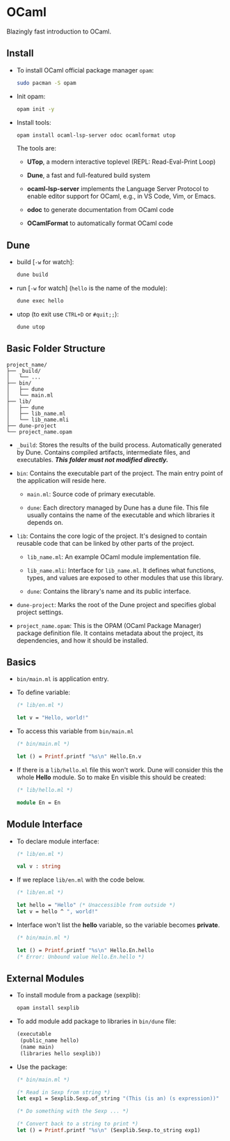 # OCaml

Blazingly fast introduction to OCaml.

## Install

- To install OCaml official package manager `opam`:

  ```sh
  sudo pacman -S opam
  ```

- Init opam:

  ```sh
  opam init -y
  ```

- Install tools:

  ```sh
  opam install ocaml-lsp-server odoc ocamlformat utop
  ```

  The tools are:

  - **UTop**, a modern interactive toplevel (REPL: Read-Eval-Print Loop)
  
  - **Dune**, a fast and full-featured build system
  
  - **ocaml-lsp-server** implements the Language Server Protocol to enable editor support for OCaml, e.g., in VS Code, Vim, or Emacs.
  
  - **odoc** to generate documentation from OCaml code
  
  - **OCamlFormat** to automatically format OCaml code


## Dune

- build [`-w` for watch]:

  ```sh
  dune build
  ```

- run [`-w` for watch] (`hello` is the name of the module):

  ```sh
  dune exec hello
  ```

- utop (to exit use `CTRL+D` or `#quit;;`):

  ```sh
  dune utop
  ```

## Basic Folder Structure

```
project_name/
├── _build/
│   └── ...
├── bin/
│   ├── dune
│   └── main.ml
├── lib/
│   ├── dune
│   ├── lib_name.ml
│   └── lib_name.mli
├── dune-project
└── project_name.opam
```

- `_build`: Stores the results of the build process. Automatically generated by Dune. Contains compiled artifacts, intermediate files, and executables. ***This folder must not modified directly.***

- `bin`: Contains the executable part of the project. The main entry point of the application will reside here.

  - `main.ml`: Source code of primary executable.

  - `dune`: Each directory managed by Dune has a dune file. This file usually contains the name of the executable and which libraries it depends on.

- `lib`: Contains the core logic of the project. It's designed to contain reusable code that can be linked by other parts of the project.

  - `lib_name.ml`: An example OCaml module implementation file.

  - `lib_name.mli`: Interface for `lib_name.ml`.  It defines what functions, types, and values are exposed to other modules that use this library. 

  - `dune`: Contains the library's name and its public interface.

- `dune-project`: Marks the root of the Dune project and specifies global project settings.

- `project_name.opam`: This is the OPAM (OCaml Package Manager) package definition file. It contains metadata about the project, its dependencies, and how it should be installed.

## Basics

- `bin/main.ml` is application entry.

- To define variable:

  ```ml
  (* lib/en.ml *)

  let v = "Hello, world!"
  ```

- To access this variable from `bin/main.ml`

  ```ml
  (* bin/main.ml *)

  let () = Printf.printf "%s\n" Hello.En.v
  ```

- If there is a `lib/hello.ml` file this won't work. Dune will consider this the whole **Hello** module. So to make En visible this should be created:

  ```ml
  (* lib/hello.ml *)

  module En = En
  ```

## Module Interface

- To declare module interface: 

  ```ml
  (* lib/en.ml *)

  val v : string
  ```

- If we replace `lib/en.ml` with the code below. 

  ```ml
  (* lib/en.ml *)

  let hello = "Hello" (* Unaccessible from outside *)
  let v = hello ^ ", world!"
  ```

- Interface won't list the **hello** variable, so the variable becomes **private**.

  ```ml
  (* bin/main.ml *)

  let () = Printf.printf "%s\n" Hello.En.hello
  (* Error: Unbound value Hello.En.hello *)
  ```

## External Modules

- To install module from a package (sexplib):

  ```sh
  opam install sexplib
  ```

- To add module add package to libraries in `bin/dune` file:

  ```lisp
  (executable
   (public_name hello)
   (name main)
   (libraries hello sexplib))
  ```

- Use the package:

  ```ml
  (* bin/main.ml *)

  (* Read in Sexp from string *)
  let exp1 = Sexplib.Sexp.of_string "(This (is an) (s expression))"

  (* Do something with the Sexp ... *)

  (* Convert back to a string to print *)
  let () = Printf.printf "%s\n" (Sexplib.Sexp.to_string exp1)
  ```